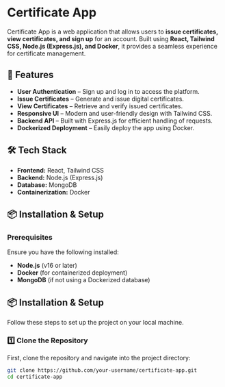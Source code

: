# Certificate App

Certificate App is a web application that allows users to **issue certificates, view certificates, and sign up** for an account. Built using **React, Tailwind CSS, Node.js (Express.js), and Docker**, it provides a seamless experience for certificate management.

## 🚀 Features

- **User Authentication** – Sign up and log in to access the platform.
- **Issue Certificates** – Generate and issue digital certificates.
- **View Certificates** – Retrieve and verify issued certificates.
- **Responsive UI** – Modern and user-friendly design with Tailwind CSS.
- **Backend API** – Built with Express.js for efficient handling of requests.
- **Dockerized Deployment** – Easily deploy the app using Docker.

## 🛠️ Tech Stack

- **Frontend:** React, Tailwind CSS
- **Backend:** Node.js (Express.js)
- **Database:** MongoDB 
- **Containerization:** Docker

## 📦 Installation & Setup

### Prerequisites
Ensure you have the following installed:
- **Node.js** (v16 or later)
- **Docker** (for containerized deployment)
- **MongoDB** (if not using a Dockerized database)
## 📦 Installation & Setup  

Follow these steps to set up the project on your local machine.  

### 1️⃣ Clone the Repository  
First, clone the repository and navigate into the project directory:  

```sh
git clone https://github.com/your-username/certificate-app.git  
cd certificate-app
